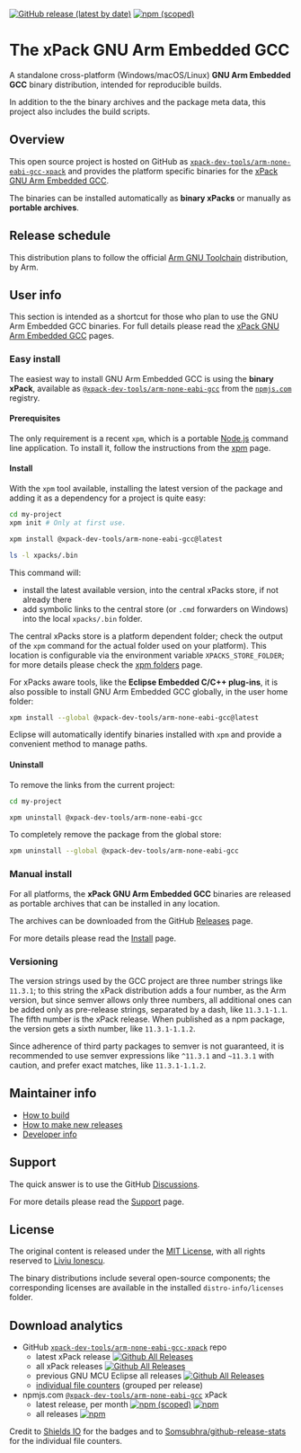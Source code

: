 [![GitHub release (latest by date)](https://img.shields.io/github/v/release/xpack-dev-tools/arm-none-eabi-gcc-xpack)](https://github.com/xpack-dev-tools/arm-none-eabi-gcc-xpack/releases)
[![npm (scoped)](https://img.shields.io/npm/v/@xpack-dev-tools/arm-none-eabi-gcc.svg)](https://www.npmjs.com/package/@xpack-dev-tools/arm-none-eabi-gcc)

# The xPack GNU Arm Embedded GCC

A standalone cross-platform (Windows/macOS/Linux) **GNU Arm Embedded GCC**
binary distribution, intended for reproducible builds.

In addition to the the binary archives and the package meta data,
this project also includes the build scripts.

## Overview

This open source project is hosted on GitHub as
[`xpack-dev-tools/arm-none-eabi-gcc-xpack`](https://github.com/xpack-dev-tools/arm-none-eabi-gcc-xpack)
and provides the platform specific binaries for the
[xPack GNU Arm Embedded GCC](https://xpack.github.io/arm-none-eabi-gcc/).

The binaries can be installed automatically as **binary xPacks** or manually as
**portable archives**.

## Release schedule

This distribution plans to follow the official
[Arm GNU Toolchain](https://developer.arm.com/tools-and-software/open-source-software/developer-tools/gnu-toolchain/downloads/)
distribution, by Arm.

## User info

This section is intended as a shortcut for those who plan
to use the GNU Arm Embedded GCC binaries. For full details please read the
[xPack GNU Arm Embedded GCC](https://xpack.github.io/arm-none-eabi-gcc/) pages.

### Easy install

The easiest way to install GNU Arm Embedded GCC is using the **binary xPack**, available as
[`@xpack-dev-tools/arm-none-eabi-gcc`](https://www.npmjs.com/package/@xpack-dev-tools/arm-none-eabi-gcc)
from the [`npmjs.com`](https://www.npmjs.com) registry.

#### Prerequisites

The only requirement is a recent
`xpm`, which is a portable
[Node.js](https://nodejs.org) command line application. To install it,
follow the instructions from the
[xpm](https://xpack.github.io/xpm/install/) page.

#### Install

With the `xpm` tool available, installing
the latest version of the package and adding it as
a dependency for a project is quite easy:

```sh
cd my-project
xpm init # Only at first use.

xpm install @xpack-dev-tools/arm-none-eabi-gcc@latest

ls -l xpacks/.bin
```

This command will:

- install the latest available version,
into the central xPacks store, if not already there
- add symbolic links to the central store
(or `.cmd` forwarders on Windows) into
the local `xpacks/.bin` folder.

The central xPacks store is a platform dependent
folder; check the output of the `xpm` command for the actual
folder used on your platform).
This location is configurable via the environment variable
`XPACKS_STORE_FOLDER`; for more details please check the
[xpm folders](https://xpack.github.io/xpm/folders/) page.

For xPacks aware tools, like the **Eclipse Embedded C/C++ plug-ins**,
it is also possible to install GNU Arm Embedded GCC globally, in the user home folder:

```sh
xpm install --global @xpack-dev-tools/arm-none-eabi-gcc@latest
```

Eclipse will automatically
identify binaries installed with
`xpm` and provide a convenient method to manage paths.

#### Uninstall

To remove the links from the current project:

```sh
cd my-project

xpm uninstall @xpack-dev-tools/arm-none-eabi-gcc
```

To completely remove the package from the global store:

```sh
xpm uninstall --global @xpack-dev-tools/arm-none-eabi-gcc
```

### Manual install

For all platforms, the **xPack GNU Arm Embedded GCC**
binaries are released as portable
archives that can be installed in any location.

The archives can be downloaded from the
GitHub [Releases](https://github.com/xpack-dev-tools/arm-none-eabi-gcc-xpack/releases/)
page.

For more details please read the
[Install](https://xpack.github.io/arm-none-eabi-gcc/install/) page.

### Versioning

The version strings used by the GCC project are three number strings
like `11.3.1`; to this string the xPack distribution adds a four number,
as the Arm version,
but since semver allows only three numbers, all additional ones can
be added only as pre-release strings, separated by a dash,
like `11.3.1-1.1`. The fifth number is the xPack release.
When published as a npm package, the version gets
a sixth number, like `11.3.1-1.1.2`.

Since adherence of third party packages to semver is not guaranteed,
it is recommended to use semver expressions like `^11.3.1` and `~11.3.1`
with caution, and prefer exact matches, like `11.3.1-1.1.2`.

## Maintainer info

- [How to build](https://github.com/xpack-dev-tools/arm-none-eabi-gcc-xpack/blob/xpack/README-BUILD.md)
- [How to make new releases](https://github.com/xpack-dev-tools/arm-none-eabi-gcc-xpack/blob/xpack/README-RELEASE.md)
- [Developer info](https://github.com/xpack-dev-tools/arm-none-eabi-gcc-xpack/blob/xpack/README-DEVELOP.md)

## Support

The quick answer is to use the GitHub
[Discussions](https://github.com/xpack-dev-tools/arm-none-eabi-gcc-xpack/discussions/).

For more details please read the
[Support](https://xpack.github.io/arm-none-eabi-gcc/support/) page.

## License

The original content is released under the
[MIT License](https://opensource.org/licenses/MIT), with all rights
reserved to [Liviu Ionescu](https://github.com/ilg-ul/).

The binary distributions include several open-source components; the
corresponding licenses are available in the installed
`distro-info/licenses` folder.

## Download analytics

- GitHub [`xpack-dev-tools/arm-none-eabi-gcc-xpack`](https://github.com/xpack-dev-tools/arm-none-eabi-gcc-xpack/) repo
  - latest xPack release
[![Github All Releases](https://img.shields.io/github/downloads/xpack-dev-tools/arm-none-eabi-gcc-xpack/latest/total.svg)](https://github.com/xpack-dev-tools/arm-none-eabi-gcc-xpack/releases/)
  - all xPack releases [![Github All Releases](https://img.shields.io/github/downloads/xpack-dev-tools/arm-none-eabi-gcc-xpack/total.svg)](https://github.com/xpack-dev-tools/arm-none-eabi-gcc-xpack/releases/)
  - previous GNU MCU Eclipse all releases [![Github All Releases](https://img.shields.io/github/downloads/gnu-mcu-eclipse/arm-none-eabi-gcc/total.svg)](https://github.com/gnu-mcu-eclipse/arm-none-eabi-gcc/releases/)
  - [individual file counters](https://somsubhra.github.io/github-release-stats/?username=xpack-dev-tools&repository=arm-none-eabi-gcc-xpack) (grouped per release)
- npmjs.com [`@xpack-dev-tools/arm-none-eabi-gcc`](https://www.npmjs.com/package/@xpack-dev-tools/arm-none-eabi-gcc/) xPack
  - latest release, per month
[![npm (scoped)](https://img.shields.io/npm/v/@xpack-dev-tools/arm-none-eabi-gcc.svg)](https://www.npmjs.com/package/@xpack-dev-tools/arm-none-eabi-gcc/)
[![npm](https://img.shields.io/npm/dm/@xpack-dev-tools/arm-none-eabi-gcc.svg)](https://www.npmjs.com/package/@xpack-dev-tools/arm-none-eabi-gcc/)
  - all releases [![npm](https://img.shields.io/npm/dt/@xpack-dev-tools/arm-none-eabi-gcc.svg)](https://www.npmjs.com/package/@xpack-dev-tools/arm-none-eabi-gcc/)

Credit to [Shields IO](https://shields.io) for the badges and to
[Somsubhra/github-release-stats](https://github.com/Somsubhra/github-release-stats)
for the individual file counters.
